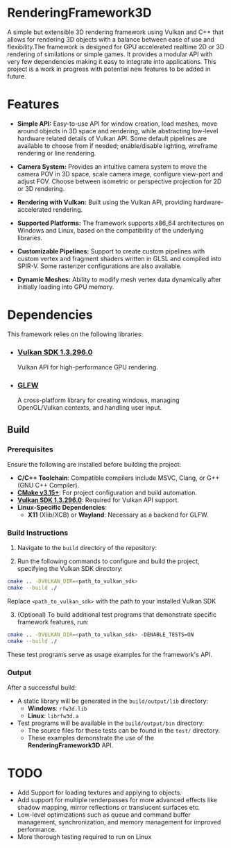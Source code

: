 # RenderingFramework3D
A simple but extensible 3D rendering framework using Vulkan and C++ that allows for rendering 3D objects with a balance between ease of use and flexibility.The framework is designed for GPU accelerated realtime 2D or 3D rendering of similations or simple games. It provides a modular API with very few dependencies making it easy to integrate into applications. This project is a work in progress with potential new features to be added in future.

# Features
- __Simple API:__ Easy-to-use API for window creation, load meshes, move around objects in 3D space and rendering, while abstracting low-level hardware related details of Vulkan API. Some default pipelines are available to choose from if needed; enable/disable lighting, wireframe rendering or line rendering.

- __Camera System:__ Provides an intuitive camera system to move the camera POV in 3D space, scale camera image, configure view-port and adjust FOV. Choose between isometric or perspective projection for 2D or 3D rendering.

- __Rendering with Vulkan:__ Built using the Vulkan API, providing hardware-accelerated rendering.

- **Supported Platforms:** The framework supports x86_64 architectures on Windows and Linux, based on the compatibility of the underlying libraries.


- __Customizable Pipelines:__ Support to create custom pipelines with custom vertex and fragment shaders written in GLSL and compiled into SPIR-V. Some rasterizer configurations are also available.

- __Dynamic Meshes:__ Ability to modify mesh vertex data dynamically after initially loading into GPU memory.


# Dependencies

This framework relies on the following libraries:

- ### [Vulkan SDK 1.3.296.0](https://vulkan.lunarg.com/)

    Vulkan API for high-performance GPU rendering.

- ### [GLFW](https://www.glfw.org/)

    A cross-platform library for creating windows, managing OpenGL/Vulkan contexts, and handling user input.


## Build

### Prerequisites
Ensure the following are installed before building the project:
- **C/C++ Toolchain**: Compatible compilers include MSVC, Clang, or  G++ (GNU C++ Compiler).
- **[CMake v3.15+](https://cmake.org/download/)**: For project configuration and build automation.
- **[Vulkan SDK 1.3.296.0](https://vulkan.lunarg.com/)**: Required for Vulkan API support.
- **Linux-Specific Dependencies**:
  - **X11** (Xlib/XCB) or **Wayland**: Necessary as a backend for GLFW.


### Build Instructions

1. Navigate to the `build` directory of the repository:

2. Run the following commands to configure and build the project, specifying the Vulkan SDK directory:

```bash
cmake .. -DVULKAN_DIR=<path_to_vulkan_sdk>
cmake --build ./
```
Replace `<path_to_vulkan_sdk>` with the path to your installed Vulkan SDK

3.  (Optional) To build additional test programs that demonstrate specific framework features, run:
```bash
cmake .. -DVULKAN_DIR=<path_to_vulkan_sdk> -DENABLE_TESTS=ON
cmake --build ./
```
These test programs serve as usage examples for the framework's API.


### Output

After a successful build:
- A static library will be generated in the `build/output/lib` directory:
  - **Windows**: `rfw3d.lib`
  - **Linux**: `librfw3d.a`
- Test programs will be available in the `build/output/bin` directory:
  - The source files for these tests can be found in the `test/` directory.
  - These examples demonstrate the use of the **RenderingFramework3D** API.


# TODO
- Add Support for loading textures and applying to objects.
- Add support for multiple renderpasses for more advanced effects like shadow mapping, mirror reflections or translucent surfaces etc.
- Low-level optimizations such as queue and command buffer management, synchronization, and memory management for improved performance.
- More thorough testing required to run on Linux
